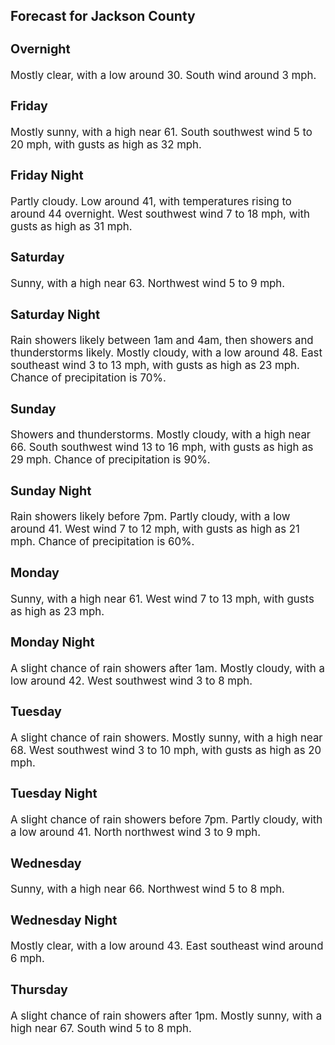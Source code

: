 <div>
   <h2>Forecast for Jackson County</h2>
   <p>
      <div style="font-size:120%">
         <h3>Overnight</h3>Mostly clear, with a low around 30. South wind around 3 mph.<br></div>
   </p>
   <p>
      <div style="font-size:120%">
         <h3>Friday</h3>Mostly sunny, with a high near 61. South southwest wind 5 to 20 mph, with gusts as high as 32 mph.<br></div>
   </p>
   <p>
      <div style="font-size:120%">
         <h3>Friday Night</h3>Partly cloudy. Low around 41, with temperatures rising to around 44 overnight. West southwest wind 7 to 18 mph, with gusts
         as high as 31 mph.<br></div>
   </p>
   <p>
      <div style="font-size:120%">
         <h3>Saturday</h3>Sunny, with a high near 63. Northwest wind 5 to 9 mph.<br></div>
   </p>
   <p>
      <div style="font-size:120%">
         <h3>Saturday Night</h3>Rain showers likely between 1am and 4am, then showers and thunderstorms likely. Mostly cloudy, with a low around 48. East
         southeast wind 3 to 13 mph, with gusts as high as 23 mph. Chance of precipitation is 70%.<br></div>
   </p>
   <p>
      <div style="font-size:120%">
         <h3>Sunday</h3>Showers and thunderstorms. Mostly cloudy, with a high near 66. South southwest wind 13 to 16 mph, with gusts as high as 29
         mph. Chance of precipitation is 90%.<br></div>
   </p>
   <p>
      <div style="font-size:120%">
         <h3>Sunday Night</h3>Rain showers likely before 7pm. Partly cloudy, with a low around 41. West wind 7 to 12 mph, with gusts as high as 21 mph.
         Chance of precipitation is 60%.<br></div>
   </p>
   <p>
      <div style="font-size:120%">
         <h3>Monday</h3>Sunny, with a high near 61. West wind 7 to 13 mph, with gusts as high as 23 mph.<br></div>
   </p>
   <p>
      <div style="font-size:120%">
         <h3>Monday Night</h3>A slight chance of rain showers after 1am. Mostly cloudy, with a low around 42. West southwest wind 3 to 8 mph.<br></div>
   </p>
   <p>
      <div style="font-size:120%">
         <h3>Tuesday</h3>A slight chance of rain showers. Mostly sunny, with a high near 68. West southwest wind 3 to 10 mph, with gusts as high as
         20 mph.<br></div>
   </p>
   <p>
      <div style="font-size:120%">
         <h3>Tuesday Night</h3>A slight chance of rain showers before 7pm. Partly cloudy, with a low around 41. North northwest wind 3 to 9 mph.<br></div>
   </p>
   <p>
      <div style="font-size:120%">
         <h3>Wednesday</h3>Sunny, with a high near 66. Northwest wind 5 to 8 mph.<br></div>
   </p>
   <p>
      <div style="font-size:120%">
         <h3>Wednesday Night</h3>Mostly clear, with a low around 43. East southeast wind around 6 mph.<br></div>
   </p>
   <p>
      <div style="font-size:120%">
         <h3>Thursday</h3>A slight chance of rain showers after 1pm. Mostly sunny, with a high near 67. South wind 5 to 8 mph.<br></div>
   </p>
</div>